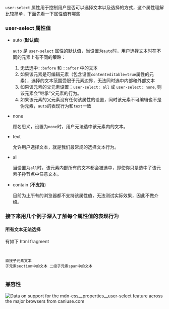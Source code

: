 `user-select` 属性用于控制用户是否可以选择文本以及选择的方式，这个属性理解比较简单，下面先看一下属性值有哪些

### user-select 属性值

- auto (**默认值**)

    `auto` 是 `user-select` 属性的默认值，当设置为`auto`时，用户选择文本时在不同的元素上有不同的策略：
    1. 无法选中`::before` 和 `::after` 中的文本
    2. 如果该元素是可编辑元素（包含设置`contenteditable=true`属性的元素），选择的文本范围受限于元素边界，无法同时选中内部和外部文本
    3. 如果该元素的父元素设置：`user-select: all` 或 `user-select: none`, 则该元素会“继承”父元素的行为。
    4. 如果该元素的父元素没有任何该属性的设置，同时该元素不可编辑也不是伪元素，`auto`的表现行为和`text`一致
- none

    顾名思义，设置为`none`时，用户无法选中该元素内的文本。
- text

    允许用户选择文本，就是我们最常规的选择文本行为。
- all

    当设置为`all`时，该元素内部所有的文本都会被选中，即使你只是选中了该元素子孙节点中任意文本。
- contain (**不支持**)

    目前为止所有的浏览器都不支持该属性值，无法测试实际效果，因此不做介绍。

### 接下来用几个例子深入了解每个属性值的表现行为

#### 所有文本无法选择

有如下 html fragment

<code>    <div style="user-select: none;">直接子元素文本
        <section>子元素section中的文本
            <span>二级子元素span中的文本</span>
        </section>
    </div></code>

### 兼容性

<picture>
<source type="image/webp" srcset="https://caniuse.bitsofco.de/static/v1/mdn-css__properties__user-select-1696853109479.webp">
<source type="image/png" srcset="https://caniuse.bitsofco.de/static/v1/mdn-css__properties__user-select-1696853109479.png">
<img src="https://caniuse.bitsofco.de/static/v1/mdn-css__properties__user-select-1696853109479.jpg" alt="Data on support for the mdn-css__properties__user-select feature across the major browsers from caniuse.com">
</picture>
